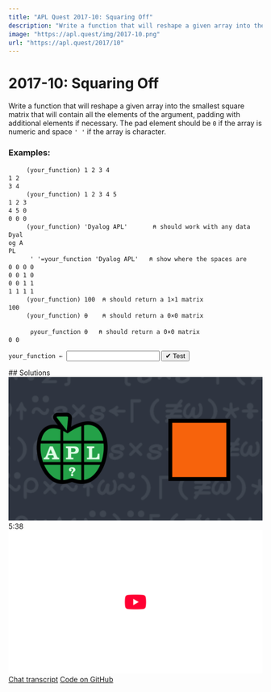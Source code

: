 ```yaml
---
title: "APL Quest 2017-10: Squaring Off"
description: "Write a function that will reshape a given array into the smallest square matrix that will contain all the elements of the argument, padding with additional elements if necessary."
image: "https://apl.quest/img/2017-10.png"
url: "https://apl.quest/2017/10"
---
```


# <span class=s>2017-</span>10: Squaring Off
Write a function that will reshape a given array into the smallest square matrix that will contain all the elements of the argument, padding with additional elements if necessary. The pad element should be `0` if the array is numeric and space `' '` if the array is character.

### Examples:

```APL
     (your_function) 1 2 3 4
1 2 
3 4
     (your_function) 1 2 3 4 5
1 2 3 
4 5 0 
0 0 0
     (your_function) 'Dyalog APL'       ⍝ should work with any data
Dyal  
og A  
PL     
      ' '=your_function 'Dyalog APL'   ⍝ show where the spaces are
0 0 0 0
0 0 1 0
0 0 1 1 
1 1 1 1  
     (your_function) 100  ⍝ should return a 1×1 matrix 
100
     (your_function) ⍬    ⍝ should return a 0×0 matrix

      ⍴your_function ⍬   ⍝ should return a 0×0 matrix
0 0
```


           
<div class="pdiv">
  <code onclick="p_Input.focus()">your_function ← </code><input id="p_Input" autocomplete="off" spellcheck="false" oninput="this.parentElement.querySelector`button`.disabled=false;localStorage.setItem(window.location.pathname,this.value)" onkeypress="subm(event)">
  <button onclick="alert$.next`Testing…`;submitSolution`p`" class="md-button md-button--primary">&#x2714; Test</button>
</div>
<p id="p_Output"></p>
## Solutions
<div onclick="play(this)" title="Video on YouTube" class="yt">
<img alt="Video Thumbnail" src="../../img/2017-10.png">
<time>5:38</time>
<img alt="YouTube" src="../../img/yt-big.png">
</div>
<a href="https://chat.stackexchange.com/transcript/52405?m=62764522#62764522" target="_blank" class="md-button md-button--primary">Chat transcript</a>
<a href="https://github.com/abrudz/apl_quest/tree/main/2017/10.apl" target="_blank" class="md-button md-button--primary right">Code on GitHub</a>

<script>
    testCases={"a":["1 2 3 4","1 2 3 4 5","'Dyalog APL'","100","⍬"],"b":["⍳?20","⎕A[⍳?26]","?(?20)⍴20","⎕A[?(?26)⍴26]"],"f":"{(⌈(≢⍵)*0.5){↑⍺↑⍵⊂⍨(≢⍵)⍴⍺↑1}⍵}"}
    p_Input.value=localStorage.getItem(window.location.pathname)
    play=e=>e.outerHTML=`<iframe src="https://www.youtube.com/embed/AOleoh2JlJI?list=PLYKQVqyrAEj9wDIUyLDGtDAFTKY38BUMN&autoplay=1" title="<span class=s>2017-</span>10: Squaring Off (APL Quest 2017-10)" frameborder="0" allow="accelerometer; autoplay; clipboard-write; encrypted-media; gyroscope; picture-in-picture; web-share" referrerpolicy="strict-origin-when-cross-origin" allowfullscreen></iframe>`
</script>
